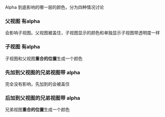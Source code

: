 

Alpha 到底影响的哪一层的颜色，分为四种情况讨论

### 父视图 有alpha 

会影响子视图。父视图被盖住，子视图显示的颜色和单独显示子视图带透明度一样

### 子视图 有alpha 

子视图和父视图**重合的位置**生成一个颜色

### 先加到父视图的兄弟视图带 alpha

完全没有影响，先加到的会被盖住

### 后加到父视图的兄弟视图带 alpha

兄弟视图**重合的位置**生成一个颜色



